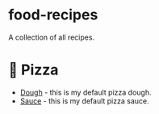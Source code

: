 # food-recipes
A collection of all recipes.

# 🍕 Pizza
* [Dough](./pizza/default-dough.md) - this is my default pizza dough.
* [Sauce](./pizza/default-sauce.md) - this is my default pizza sauce.
